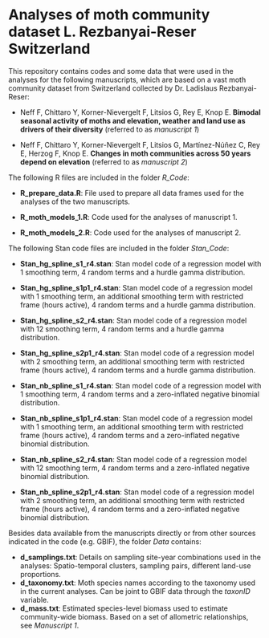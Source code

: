 # Analyses of moth community dataset L. Rezbanyai-Reser Switzerland

This repository contains codes and some data that were used in the analyses for the following manuscripts, which are based on a vast moth community dataset from Switzerland collected by Dr. Ladislaus Rezbanyai-Reser:

-   Neff F, Chittaro Y, Korner-Nievergelt F, Litsios G, Rey E, Knop E. **Bimodal seasonal activity of moths and elevation, weather and land use as drivers of their diversity** (referred to as *manuscript 1*)

-   Neff F, Chittaro Y, Korner-Nievergelt F, Litsios G, Martínez-Núñez C, Rey E, Herzog F, Knop E. **Changes in moth communities across 50 years depend on elevation** (referred to as *manuscript 2*)

The following R files are included in the folder *R_Code*:

-   **R_prepare_data.R**: File used to prepare all data frames used for the analyses of the two manuscripts.

-   **R_moth_models_1.R**: Code used for the analyses of manuscript 1.

-   **R_moth_models_2.R**: Code used for the analyses of manuscript 2.

The following Stan code files are included in the folder *Stan_Code*:

-   **Stan_hg_spline_s1_r4.stan**: Stan model code of a regression model with 1 smoothing term, 4 random terms and a hurdle gamma distribution.

-   **Stan_hg_spline_s1p1_r4.stan**: Stan model code of a regression model with 1 smoothing term, an additional smoothing term with restricted frame (hours active), 4 random terms and a hurdle gamma distribution.

-   **Stan_hg_spline_s2_r4.stan**: Stan model code of a regression model with 12 smoothing term, 4 random terms and a hurdle gamma distribution.

-   **Stan_hg_spline_s2p1_r4.stan**: Stan model code of a regression model with 2 smoothing term, an additional smoothing term with restricted frame (hours active), 4 random terms and a hurdle gamma distribution.

-   **Stan_nb_spline_s1_r4.stan**: Stan model code of a regression model with 1 smoothing term, 4 random terms and a zero-inflated negative binomial distribution.

-   **Stan_nb_spline_s1p1_r4.stan**: Stan model code of a regression model with 1 smoothing term, an additional smoothing term with restricted frame (hours active), 4 random terms and a zero-inflated negative binomial distribution.

-   **Stan_nb_spline_s2_r4.stan**: Stan model code of a regression model with 12 smoothing term, 4 random terms and a zero-inflated negative binomial distribution.

-   **Stan_nb_spline_s2p1_r4.stan**: Stan model code of a regression model with 2 smoothing term, an additional smoothing term with restricted frame (hours active), 4 random terms and a zero-inflated negative binomial distribution.

Besides data available from the manuscripts directly or from other sources indicated in the code (e.g. GBIF), the folder *Data* contains:

-   **d_samplings.txt**: Details on sampling site-year combinations used in the analyses: Spatio-temporal clusters, sampling pairs, different land-use proportions.
-   **d_taxonomy.txt**: Moth species names according to the taxonomy used in the current analyses. Can be joint to GBIF data through the *taxonID* variable.
-   **d_mass.txt**: Estimated species-level biomass used to estimate community-wide biomass. Based on a set of allometric relationships, see *Manuscript 1*.
